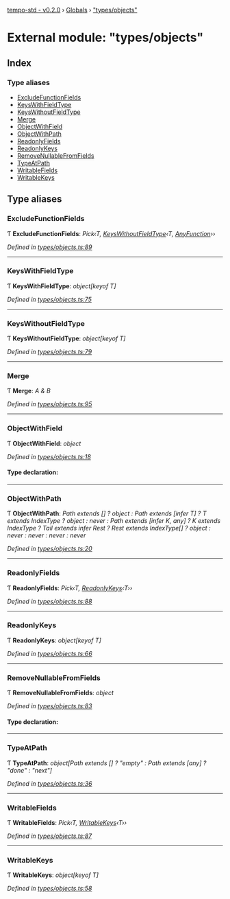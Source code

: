 [tempo-std - v0.2.0](../README.md) › [Globals](../globals.md) › ["types/objects"](_types_objects_.md)

# External module: "types/objects"

## Index

### Type aliases

* [ExcludeFunctionFields](_types_objects_.md#excludefunctionfields)
* [KeysWithFieldType](_types_objects_.md#keyswithfieldtype)
* [KeysWithoutFieldType](_types_objects_.md#keyswithoutfieldtype)
* [Merge](_types_objects_.md#merge)
* [ObjectWithField](_types_objects_.md#objectwithfield)
* [ObjectWithPath](_types_objects_.md#objectwithpath)
* [ReadonlyFields](_types_objects_.md#readonlyfields)
* [ReadonlyKeys](_types_objects_.md#readonlykeys)
* [RemoveNullableFromFields](_types_objects_.md#removenullablefromfields)
* [TypeAtPath](_types_objects_.md#typeatpath)
* [WritableFields](_types_objects_.md#writablefields)
* [WritableKeys](_types_objects_.md#writablekeys)

## Type aliases

###  ExcludeFunctionFields

Ƭ **ExcludeFunctionFields**: *Pick‹T, [KeysWithoutFieldType](_types_objects_.md#keyswithoutfieldtype)‹T, [AnyFunction](_types_functions_.md#anyfunction)››*

*Defined in [types/objects.ts:89](https://github.com/fponticelli/tempo/blob/d1a1f4f/std/src/types/objects.ts#L89)*

___

###  KeysWithFieldType

Ƭ **KeysWithFieldType**: *object[keyof T]*

*Defined in [types/objects.ts:75](https://github.com/fponticelli/tempo/blob/d1a1f4f/std/src/types/objects.ts#L75)*

___

###  KeysWithoutFieldType

Ƭ **KeysWithoutFieldType**: *object[keyof T]*

*Defined in [types/objects.ts:79](https://github.com/fponticelli/tempo/blob/d1a1f4f/std/src/types/objects.ts#L79)*

___

###  Merge

Ƭ **Merge**: *A & B*

*Defined in [types/objects.ts:95](https://github.com/fponticelli/tempo/blob/d1a1f4f/std/src/types/objects.ts#L95)*

___

###  ObjectWithField

Ƭ **ObjectWithField**: *object*

*Defined in [types/objects.ts:18](https://github.com/fponticelli/tempo/blob/d1a1f4f/std/src/types/objects.ts#L18)*

#### Type declaration:

___

###  ObjectWithPath

Ƭ **ObjectWithPath**: *Path extends [] ? object : Path extends [infer T] ? T extends IndexType ? object : never : Path extends [infer K, any] ? K extends IndexType ? Tail<Path> extends infer Rest ? Rest extends IndexType[] ? object : never : never : never : never*

*Defined in [types/objects.ts:20](https://github.com/fponticelli/tempo/blob/d1a1f4f/std/src/types/objects.ts#L20)*

___

###  ReadonlyFields

Ƭ **ReadonlyFields**: *Pick‹T, [ReadonlyKeys](_types_objects_.md#readonlykeys)‹T››*

*Defined in [types/objects.ts:88](https://github.com/fponticelli/tempo/blob/d1a1f4f/std/src/types/objects.ts#L88)*

___

###  ReadonlyKeys

Ƭ **ReadonlyKeys**: *object[keyof T]*

*Defined in [types/objects.ts:66](https://github.com/fponticelli/tempo/blob/d1a1f4f/std/src/types/objects.ts#L66)*

___

###  RemoveNullableFromFields

Ƭ **RemoveNullableFromFields**: *object*

*Defined in [types/objects.ts:83](https://github.com/fponticelli/tempo/blob/d1a1f4f/std/src/types/objects.ts#L83)*

#### Type declaration:

___

###  TypeAtPath

Ƭ **TypeAtPath**: *object[Path extends [] ? "empty" : Path extends [any] ? "done" : "next"]*

*Defined in [types/objects.ts:36](https://github.com/fponticelli/tempo/blob/d1a1f4f/std/src/types/objects.ts#L36)*

___

###  WritableFields

Ƭ **WritableFields**: *Pick‹T, [WritableKeys](_types_objects_.md#writablekeys)‹T››*

*Defined in [types/objects.ts:87](https://github.com/fponticelli/tempo/blob/d1a1f4f/std/src/types/objects.ts#L87)*

___

###  WritableKeys

Ƭ **WritableKeys**: *object[keyof T]*

*Defined in [types/objects.ts:58](https://github.com/fponticelli/tempo/blob/d1a1f4f/std/src/types/objects.ts#L58)*
